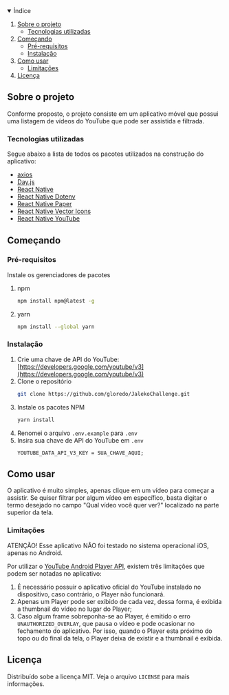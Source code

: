 <!-- TABLE OF CONTENTS -->
<details open="open">
  <summary>Índice</summary>
  <ol>
    <li>
      <a href="#sobre-o-projeto">Sobre o projeto</a>
      <ul>
        <li><a href="#tecnologias-utilizadas">Tecnologias utilizadas</a></li>
      </ul>
    </li>
    <li>
      <a href="#começando">Começando</a>
      <ul>
        <li><a href="#pré-requisitos">Pré-requisitos</a></li>
        <li><a href="#instalação">Instalação</a></li>
      </ul>
    </li>
    <li>
      <a href="#como-usar">Como usar</a>
      <ul>
        <li><a href="#limitações">Limitações</a></li>
      </ul>
    </li>
    <li><a href="#licença">Licença</a></li>
  </ol>
</details>

<!-- ABOUT THE PROJECT -->

## Sobre o projeto

Conforme proposto, o projeto consiste em um aplicativo móvel que possui uma listagem de vídeos do YouTube que pode ser assistida e filtrada.

### Tecnologias utilizadas

Segue abaixo a lista de todos os pacotes utilizados na construção do aplicativo:

- [axios](https://github.com/axios/axios)
- [Day.js](https://github.com/iamkun/dayjs)
- [React Native](https://reactnative.dev/)
- [React Native Dotenv](https://github.com/goatandsheep/react-native-dotenv)
- [React Native Paper](https://callstack.github.io/react-native-paper/)
- [React Native Vector Icons](https://github.com/oblador/react-native-vector-icons)
- [React Native YouTube](https://github.com/davidohayon669/react-native-youtube)

<!-- GETTING STARTED -->

## Começando

### Pré-requisitos

Instale os gerenciadores de pacotes

1. npm
   ```sh
   npm install npm@latest -g
   ```
2. yarn
   ```sh
   npm install --global yarn
   ```

### Instalação

1. Crie uma chave de API do YouTube: [https://developers.google.com/youtube/v3](https://developers.google.com/youtube/v3)
2. Clone o repositório
   ```sh
   git clone https://github.com/gloredo/JalekoChallenge.git
   ```
3. Instale os pacotes NPM
   ```sh
   yarn install
   ```
4. Renomei o arquivo `.env.example` para `.env`
5. Insira sua chave de API do YouTube em `.env`
   ```ENV
   YOUTUBE_DATA_API_V3_KEY = SUA_CHAVE_AQUI;
   ```

<!-- USAGE EXAMPLES -->

## Como usar

O aplicativo é muito simples, apenas clique em um vídeo para começar a assistir. Se quiser filtrar por algum vídeo em específico, basta digitar o termo desejado no campo "Qual vídeo você quer ver?" localizado na parte superior da tela.

### Limitações

ATENÇÃO! Esse aplicativo NÃO foi testado no sistema operacional iOS, apenas no Android.

Por utilizar o [YouTube Android Player API](https://developers.google.com/youtube/android/player/), existem três limitações que podem ser notadas no aplicativo:

1. É necessário possuir o aplicativo oficial do YouTube instalado no dispositivo, caso contrário, o Player não funcionará.
2. Apenas um Player pode ser exibido de cada vez, dessa forma, é exibida a thumbnail do vídeo no lugar do Player;
3. Caso algum frame sobreponha-se ao Player, é emitido o erro `UNAUTHORIZED_OVERLAY`, que pausa o vídeo e pode ocasionar no fechamento do aplicativo. Por isso, quando o Player esta próximo do topo ou do final da tela, o Player deixa de existir e a thumbnail é exibida.

<!-- LICENSE -->

## Licença

Distribuído sobe a licença MIT. Veja o arquivo `LICENSE` para mais informações.
